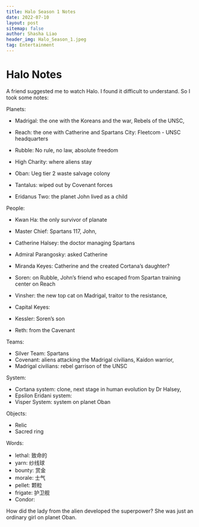 ```yaml
---
title: Halo Season 1 Notes
date: 2022-07-10
layout: post
sitemap: false
author: Shasha Liao
header_img: Halo_Season_1.jpeg
tag: Entertainment
---
```


# Halo Notes

A friend suggested me to watch Halo. I found it difficult to understand. So I took some notes:

Planets:

- Madrigal: the one with the Koreans and the war, Rebels of the UNSC,

- Reach: the one with Catherine and Spartans
  City: Fleetcom - UNSC headquarters

- Rubble: No rule, no law, absolute freedom
- High Charity: where aliens stay
- Oban: Ueg tier 2 waste salvage colony
- Tantalus: wiped out by Covenant forces
- Eridanus Two: the planet John lived as a child

People:

- Kwan Ha: the only survivor of planate

- Master Chief: Spartans 117, John,

- Catherine Halsey: the doctor managing Spartans

- Admiral Parangosky: asked Catherine
- Miranda Keyes: Catherine and the created Cortana’s daughter?
- Soren: on Rubble, John’s friend who escaped from Spartan training center on Reach
- Vinsher: the new top cat on Madrigal, traitor to the resistance,
- Capital Keyes:
- Kessler: Soren’s son
- Reth: from the Cavenant

Teams:

- Silver Team: Spartans
- Covenant: aliens attacking the Madrigal civilians, Kaidon warrior,
- Madrigal civilians: rebel garrison of the UNSC

System:

- Cortana system: clone, next stage in human evolution by Dr Halsey,
- Epsilon Eridani system:
- Visper System: system on planet Oban

Objects:

- Relic
- Sacred ring

Words:

- lethal: 致命的
- yarn: 纱线球
- bounty: 赏金
- morale: 士气
- pellet: 颗粒
- frigate: 护卫舰
- Condor:

How did the lady from the alien developed the superpower? She was just an ordinary girl on planet Oban.
